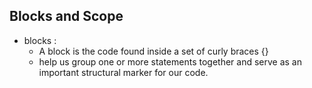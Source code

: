 ## Blocks and Scope
- blocks : 
  - A block is the code found inside a set of curly braces {}
  - help us group one or more statements together and serve as an important structural marker for our code.
